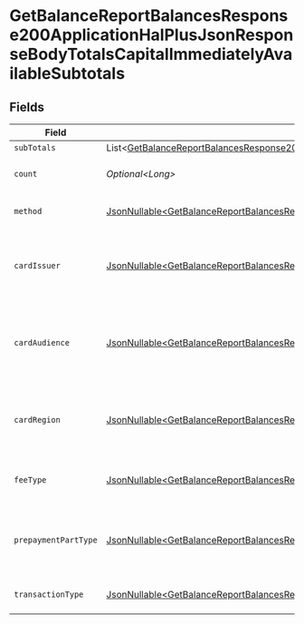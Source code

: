 # GetBalanceReportBalancesResponse200ApplicationHalPlusJsonResponseBodyTotalsCapitalImmediatelyAvailableSubtotals


## Fields

| Field                                                                                                                                                                                                                                                                                          | Type                                                                                                                                                                                                                                                                                           | Required                                                                                                                                                                                                                                                                                       | Description                                                                                                                                                                                                                                                                                    | Example                                                                                                                                                                                                                                                                                        |
| ---------------------------------------------------------------------------------------------------------------------------------------------------------------------------------------------------------------------------------------------------------------------------------------------- | ---------------------------------------------------------------------------------------------------------------------------------------------------------------------------------------------------------------------------------------------------------------------------------------------- | ---------------------------------------------------------------------------------------------------------------------------------------------------------------------------------------------------------------------------------------------------------------------------------------------- | ---------------------------------------------------------------------------------------------------------------------------------------------------------------------------------------------------------------------------------------------------------------------------------------------- | ---------------------------------------------------------------------------------------------------------------------------------------------------------------------------------------------------------------------------------------------------------------------------------------------- |
| `subTotals`                                                                                                                                                                                                                                                                                    | List\<[GetBalanceReportBalancesResponse200ApplicationHalPlusJsonResponseBodyTotalsCapitalImmediatelyAvailableSubtotalsSubTotals](../../models/operations/GetBalanceReportBalancesResponse200ApplicationHalPlusJsonResponseBodyTotalsCapitalImmediatelyAvailableSubtotalsSubTotals.md)>         | :heavy_minus_sign:                                                                                                                                                                                                                                                                             | N/A                                                                                                                                                                                                                                                                                            |                                                                                                                                                                                                                                                                                                |
| `count`                                                                                                                                                                                                                                                                                        | *Optional\<Long>*                                                                                                                                                                                                                                                                              | :heavy_minus_sign:                                                                                                                                                                                                                                                                             | Number of transactions of this type                                                                                                                                                                                                                                                            | 50                                                                                                                                                                                                                                                                                             |
| `method`                                                                                                                                                                                                                                                                                       | [JsonNullable\<GetBalanceReportBalancesResponse200ApplicationHalPlusJsonResponseBodyTotalsCapitalImmediatelyAvailableMethod>](../../models/operations/GetBalanceReportBalancesResponse200ApplicationHalPlusJsonResponseBodyTotalsCapitalImmediatelyAvailableMethod.md)                         | :heavy_minus_sign:                                                                                                                                                                                                                                                                             | Payment type of the transactions                                                                                                                                                                                                                                                               | creditcard                                                                                                                                                                                                                                                                                     |
| `cardIssuer`                                                                                                                                                                                                                                                                                   | [JsonNullable\<GetBalanceReportBalancesResponse200ApplicationHalPlusJsonResponseBodyTotalsCapitalImmediatelyAvailableCardIssuer>](../../models/operations/GetBalanceReportBalancesResponse200ApplicationHalPlusJsonResponseBodyTotalsCapitalImmediatelyAvailableCardIssuer.md)                 | :heavy_minus_sign:                                                                                                                                                                                                                                                                             | In case of payments transactions with card, the card issuer will be available                                                                                                                                                                                                                  | amex                                                                                                                                                                                                                                                                                           |
| `cardAudience`                                                                                                                                                                                                                                                                                 | [JsonNullable\<GetBalanceReportBalancesResponse200ApplicationHalPlusJsonResponseBodyTotalsCapitalImmediatelyAvailableCardAudience>](../../models/operations/GetBalanceReportBalancesResponse200ApplicationHalPlusJsonResponseBodyTotalsCapitalImmediatelyAvailableCardAudience.md)             | :heavy_minus_sign:                                                                                                                                                                                                                                                                             | In case of payments trnsactions with card, the card audience will be available.                                                                                                                                                                                                                | other                                                                                                                                                                                                                                                                                          |
| `cardRegion`                                                                                                                                                                                                                                                                                   | [JsonNullable\<GetBalanceReportBalancesResponse200ApplicationHalPlusJsonResponseBodyTotalsCapitalImmediatelyAvailableCardRegion>](../../models/operations/GetBalanceReportBalancesResponse200ApplicationHalPlusJsonResponseBodyTotalsCapitalImmediatelyAvailableCardRegion.md)                 | :heavy_minus_sign:                                                                                                                                                                                                                                                                             | In case of payments transactions with card, the card region will be available.                                                                                                                                                                                                                 | domestic                                                                                                                                                                                                                                                                                       |
| `feeType`                                                                                                                                                                                                                                                                                      | [JsonNullable\<GetBalanceReportBalancesResponse200ApplicationHalPlusJsonResponseBodyTotalsCapitalImmediatelyAvailableFeeType>](../../models/operations/GetBalanceReportBalancesResponse200ApplicationHalPlusJsonResponseBodyTotalsCapitalImmediatelyAvailableFeeType.md)                       | :heavy_minus_sign:                                                                                                                                                                                                                                                                             | Present when the transaction represents a fee.                                                                                                                                                                                                                                                 | payment-fee                                                                                                                                                                                                                                                                                    |
| `prepaymentPartType`                                                                                                                                                                                                                                                                           | [JsonNullable\<GetBalanceReportBalancesResponse200ApplicationHalPlusJsonResponseBodyTotalsCapitalImmediatelyAvailablePrepaymentPartType>](../../models/operations/GetBalanceReportBalancesResponse200ApplicationHalPlusJsonResponseBodyTotalsCapitalImmediatelyAvailablePrepaymentPartType.md) | :heavy_minus_sign:                                                                                                                                                                                                                                                                             | Prepayment part: fee itself, reimbursement, discount, VAT or rounding compensation.                                                                                                                                                                                                            | fee                                                                                                                                                                                                                                                                                            |
| `transactionType`                                                                                                                                                                                                                                                                              | [JsonNullable\<GetBalanceReportBalancesResponse200ApplicationHalPlusJsonResponseBodyTotalsCapitalImmediatelyAvailableTransactionType>](../../models/operations/GetBalanceReportBalancesResponse200ApplicationHalPlusJsonResponseBodyTotalsCapitalImmediatelyAvailableTransactionType.md)       | :heavy_minus_sign:                                                                                                                                                                                                                                                                             | Represents the transaction type                                                                                                                                                                                                                                                                | payment                                                                                                                                                                                                                                                                                        |
